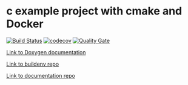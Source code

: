 # c example project with cmake and Docker
[![Build Status](https://travis-ci.org/laurelmcintyre/ccmake-docker.svg?branch=master)](https://travis-ci.org/laurelmcintyre/ccmake-docker)
[![codecov](https://codecov.io/gh/laurelmcintyre/ccmake-docker/branch/master/graph/badge.svg)](https://codecov.io/gh/laurelmcintyre/ccmake-docker)
[![Quality Gate](https://sonarqube.com/api/badges/gate?key=ccmake-docker%3Amaster)](https://sonarqube.com/dashboard?id=ccmake-docker%3Amaster)

[Link to Doxygen documentation](https://laurelmcintyre.github.io/ccmake-docker/)

[Link to buildenv repo](https://github.com/laurelmcintyre/buildenv)

[Link to documentation repo](https://github.com/laurelmcintyre/documentation)
